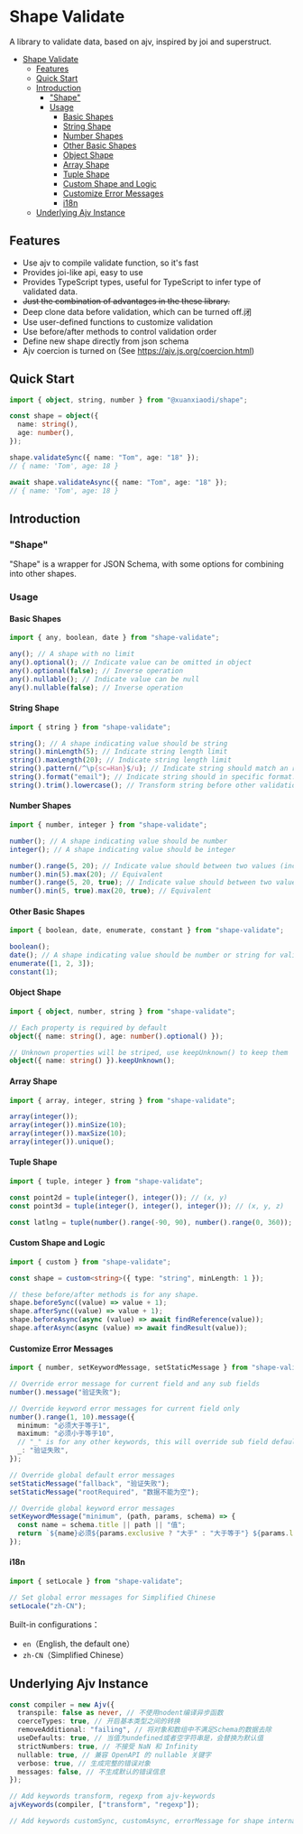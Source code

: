 # Shape Validate

A library to validate data, based on ajv, inspired by joi and superstruct.

- [Shape Validate](#shape-validate)
  - [Features](#features)
  - [Quick Start](#quick-start)
  - [Introduction](#introduction)
    - ["Shape"](#shape)
    - [Usage](#usage)
      - [Basic Shapes](#basic-shapes)
      - [String Shape](#string-shape)
      - [Number Shapes](#number-shapes)
      - [Other Basic Shapes](#other-basic-shapes)
      - [Object Shape](#object-shape)
      - [Array Shape](#array-shape)
      - [Tuple Shape](#tuple-shape)
      - [Custom Shape and Logic](#custom-shape-and-logic)
      - [Customize Error Messages](#customize-error-messages)
      - [i18n](#i18n)
  - [Underlying Ajv Instance](#underlying-ajv-instance)

## Features

- Use ajv to compile validate function, so it's fast
- Provides joi-like api, easy to use
- Provides TypeScript types, useful for TypeScript to infer type of validated data.
- ~~Just the combination of advantages in the these library.~~
- Deep clone data before validation, which can be turned off.闭
- Use user-defined functions to customize validation
- Use before/after methods to control validation order
- Define new shape directly from json schema
- Ajv coercion is turned on (See https://ajv.js.org/coercion.html)

## Quick Start

```ts
import { object, string, number } from "@xuanxiaodi/shape";

const shape = object({
  name: string(),
  age: number(),
});

shape.validateSync({ name: "Tom", age: "18" });
// { name: 'Tom', age: 18 }

await shape.validateAsync({ name: "Tom", age: "18" });
// { name: 'Tom', age: 18 }
```

## Introduction

### "Shape"

"Shape" is a wrapper for JSON Schema, with some options for combining into other shapes.

### Usage

#### Basic Shapes

```ts
import { any, boolean, date } from "shape-validate";

any(); // A shape with no limit
any().optional(); // Indicate value can be omitted in object
any().optional(false); // Inverse operation
any().nullable(); // Indicate value can be null
any().nullable(false); // Inverse operation
```

#### String Shape

```ts
import { string } from "shape-validate";

string(); // A shape indicating value should be string
string().minLength(5); // Indicate string length limit
string().maxLength(20); // Indicate string length limit
string().pattern(/^\p{sc=Han}$/u); // Indicate string should match an regex.
string().format("email"); // Indicate string should in specific format.
string().trim().lowercase(); // Transform string before other validation
```

#### Number Shapes

```ts
import { number, integer } from "shape-validate";

number(); // A shape indicating value should be number
integer(); // A shape indicating value should be integer

number().range(5, 20); // Indicate value should between two values (inclusive)
number().min(5).max(20); // Equivalent
number().range(5, 20, true); // Indicate value should between two values (exclusive)
number().min(5, true).max(20, true); // Equivalent
```

#### Other Basic Shapes

```ts
import { boolean, date, enumerate, constant } from "shape-validate";

boolean();
date(); // A shape indicating value should be number or string for valid date
enumerate([1, 2, 3]);
constant(1);
```

#### Object Shape

```ts
import { object, number, string } from "shape-validate";

// Each property is required by default
object({ name: string(), age: number().optional() });

// Unknown properties will be striped, use keepUnknown() to keep them
object({ name: string() }).keepUnknown();
```

#### Array Shape

```ts
import { array, integer, string } from "shape-validate";

array(integer());
array(integer()).minSize(10);
array(integer()).maxSize(10);
array(integer()).unique();
```

#### Tuple Shape

```ts
import { tuple, integer } from "shape-validate";

const point2d = tuple(integer(), integer()); // (x, y)
const point3d = tuple(integer(), integer(), integer()); // (x, y, z)

const latlng = tuple(number().range(-90, 90), number().range(0, 360));
```

#### Custom Shape and Logic

```ts
import { custom } from "shape-validate";

const shape = custom<string>({ type: "string", minLength: 1 });

// these before/after methods is for any shape.
shape.beforeSync((value) => value + 1);
shape.afterSync((value) => value + 1);
shape.beforeAsync(async (value) => await findReference(value));
shape.afterAsync(async (value) => await findResult(value));
```

#### Customize Error Messages

```ts
import { number, setKeywordMessage, setStaticMessage } from "shape-validate";

// Override error message for current field and any sub fields
number().message("验证失败");

// Override keyword error messages for current field only
number().range(1, 10).message({
  minimum: "必须大于等于1",
  maximum: "必须小于等于10",
  // "_" is for any other keywords, this will override sub field default error messages
  _: "验证失败",
});

// Override global default error messages
setStaticMessage("fallback", "验证失败");
setStaticMessage("rootRequired", "数据不能为空");

// Override global keyword error messages
setKeywordMessage("minimum", (path, params, schema) => {
  const name = schema.title || path || "值";
  return `${name}必须${params.exclusive ? "大于" : "大于等于"} ${params.limit}`;
});
```

#### i18n

```ts
import { setLocale } from "shape-validate";

// Set global error messages for Simplified Chinese
setLocale("zh-CN");
```

Built-in configurations：

- `en`（English, the default one）
- `zh-CN`（Simplified Chinese）

## Underlying Ajv Instance

```ts
const compiler = new Ajv({
  transpile: false as never, // 不使用nodent编译异步函数
  coerceTypes: true, // 开启基本类型之间的转换
  removeAdditional: "failing", // 将对象和数组中不满足Schema的数据去除
  useDefaults: true, // 当值为undefined或者空字符串是，会替换为默认值
  strictNumbers: true, // 不接受 NaN 和 Infinity
  nullable: true, // 兼容 OpenAPI 的 nullable 关键字
  verbose: true, // 生成完整的错误对象
  messages: false, // 不生成默认的错误信息
});

// Add keywords transform, regexp from ajv-keywords
ajvKeywords(compiler, ["transform", "regexp"]);

// Add keywords customSync, customAsync, errorMessage for shape internal useage
```
